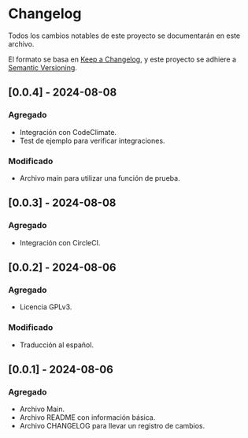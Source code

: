 # Changelog

Todos los cambios notables de este proyecto se documentarán en este archivo.

El formato se basa en [Keep a Changelog](https://keepachangelog.com/en/1.1.0/),
y este proyecto se adhiere a [Semantic Versioning](https://semver.org/spec/v2.0.0.html).

## [0.0.4] - 2024-08-08

### Agregado

- Integración con CodeClimate.
- Test de ejemplo para verificar integraciones.

### Modificado

- Archivo main para utilizar una función de prueba.

## [0.0.3] - 2024-08-08

### Agregado

- Integración con CircleCI.

## [0.0.2] - 2024-08-06

### Agregado

- Licencia GPLv3.

### Modificado

- Traducción al español.

## [0.0.1] - 2024-08-06

### Agregado

- Archivo Main.
- Archivo README con información básica.
- Archivo CHANGELOG para llevar un registro de cambios. 
